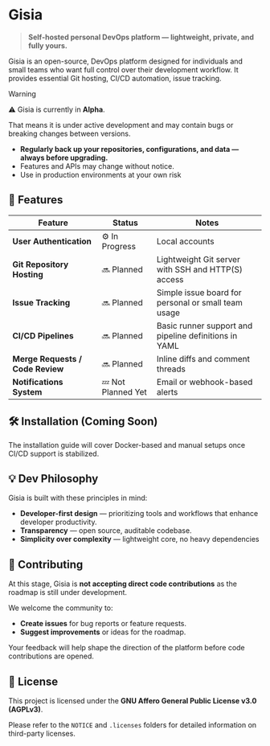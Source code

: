 # Gisia

> **Self-hosted personal DevOps platform — lightweight, private, and fully yours.**

Gisia is an open-source, DevOps platform designed for individuals and small teams who want full control over their development workflow. It provides essential Git hosting, CI/CD automation, issue tracking.

> [!WARNING]
> ⚠️ Gisia is currently in **Alpha**.
> 
> That means it is under active development and may contain bugs or breaking changes between versions.

- **Regularly back up your repositories, configurations, and data — always before upgrading.**
- Features and APIs may change without notice.
- Use in production environments at your own risk


## 🚀 Features

| Feature | Status | Notes |
|----------|---------|-------|
| **User Authentication** | ⚙️ In Progress | Local accounts |
| **Git Repository Hosting** | 🔜 Planned | Lightweight Git server with SSH and HTTP(S) access |
| **Issue Tracking** | 🔜 Planned | Simple issue board for personal or small team usage |
| **CI/CD Pipelines** | 🔜 Planned | Basic runner support and pipeline definitions in YAML |
| **Merge Requests / Code Review** | 🔜 Planned | Inline diffs and comment threads |
| **Notifications System** | 💤 Not Planned Yet | Email or webhook-based alerts |


## 🛠️ Installation (Coming Soon)

The installation guide will cover Docker-based and manual setups once CI/CD support is stabilized.


## 💡 Dev Philosophy

Gisia is built with these principles in mind:

- **Developer-first design** — prioritizing tools and workflows that enhance developer productivity.
- **Transparency** — open source, auditable codebase.
- **Simplicity over complexity** — lightweight core, no heavy dependencies


## 🤝 Contributing

At this stage, Gisia is **not accepting direct code contributions** as the roadmap is still under development.

We welcome the community to:

- **Create issues** for bug reports or feature requests.
- **Suggest improvements** or ideas for the roadmap.

Your feedback will help shape the direction of the platform before code contributions are opened.


## 📄 License

This project is licensed under the **GNU Affero General Public License v3.0 (AGPLv3)**.

Please refer to the `NOTICE` and `.licenses` folders for detailed information on third-party licenses.

